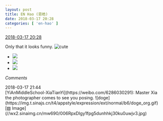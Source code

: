```yaml
---
layout: post
title: EN Hao (恩皓)
date: 2018-03-17 20:28
categories: [ 'en-hao' ]
---
```


<div class="weibo-info">
  <a href="https://weibo.com/6346318257/G7Pm1yecZ">2018-03-17 20:28</a>
</div>

Only that it looks funny. ![cute](https://img.t.sinajs.cn/t4/appstyle/expression/ext/normal/14/tza_org.gif)

<!-- more -->

<ul class="weibo-pic-list-1">
  <li class="weibo-pic">
    <a href="https://g.us.sinaimg.cn/001lcXiElx07iYaXgFEs010402000gHO0k010.mp4?Expires=1521627328&amp;ssig=EYjWx8VjTn&amp;KID=unistore,video"><img src="https://wx3.sinaimg.cn/thumb150/006VuvhTgy1fpg36esq9zg306o0bu7wi.gif"/></a>
  </li>
  <li class="weibo-pic">
    <a href="https://g.us.sinaimg.cn/0004FmEKlx07iYaXh0Z2010402000ieA0k010.mp4?Expires=1521627328&amp;ssig=WSLY4dVRdW&amp;KID=unistore,video"><img src="https://wx2.sinaimg.cn/thumb150/006VuvhTgy1fpg36h3xxtg306o0bunpe.gif"/></a>
  </li>
  <li class="weibo-pic">
    <a href="https://g.us.sinaimg.cn/002h5o7Ilx07iYaXitfO010402000iVo0k010.mp4?Expires=1521627328&amp;ssig=Vx9rlo3G0T&amp;KID=unistore,video"><img src="https://wx1.sinaimg.cn/thumb150/006VuvhTgy1fpg36j2msyg306o0bukjm.gif"/></a>
  </li>
</ul>

*Comments*

<div class="weibo-info">2018-03-17 21:44</div>
[YiAnMiddleSchool-XiaTianYi](https://weibo.com/6286030291): Master Xia the photographer comes to see you posing. ![doge](https://img.t.sinajs.cn/t4/appstyle/expression/ext/normal/b6/doge_org.gif) [▨ Image](//wx2.sinaimg.cn/mw690/006RpxDlgy1fpg5dunhhkj30ku0uwjv3.jpg)
